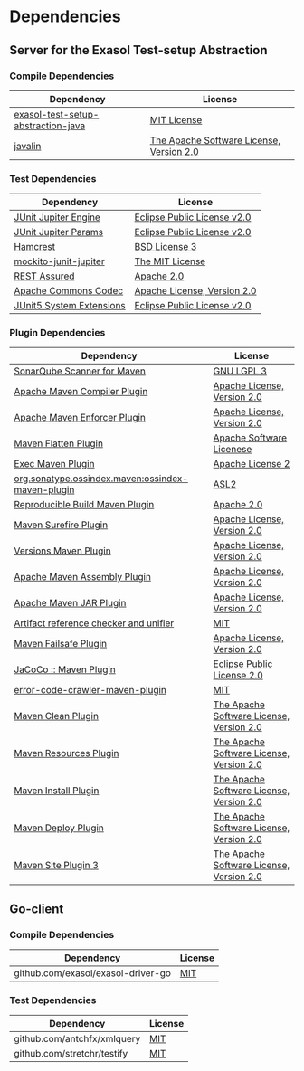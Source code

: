 <!-- @formatter:off -->
# Dependencies

## Server for the Exasol Test-setup Abstraction

### Compile Dependencies

| Dependency                              | License                                       |
| --------------------------------------- | --------------------------------------------- |
| [exasol-test-setup-abstraction-java][0] | [MIT License][1]                              |
| [javalin][2]                            | [The Apache Software License, Version 2.0][3] |

### Test Dependencies

| Dependency                     | License                           |
| ------------------------------ | --------------------------------- |
| [JUnit Jupiter Engine][4]      | [Eclipse Public License v2.0][5]  |
| [JUnit Jupiter Params][4]      | [Eclipse Public License v2.0][5]  |
| [Hamcrest][8]                  | [BSD License 3][9]                |
| [mockito-junit-jupiter][10]    | [The MIT License][11]             |
| [REST Assured][12]             | [Apache 2.0][13]                  |
| [Apache Commons Codec][14]     | [Apache License, Version 2.0][15] |
| [JUnit5 System Extensions][16] | [Eclipse Public License v2.0][17] |

### Plugin Dependencies

| Dependency                                              | License                                       |
| ------------------------------------------------------- | --------------------------------------------- |
| [SonarQube Scanner for Maven][18]                       | [GNU LGPL 3][19]                              |
| [Apache Maven Compiler Plugin][20]                      | [Apache License, Version 2.0][15]             |
| [Apache Maven Enforcer Plugin][22]                      | [Apache License, Version 2.0][15]             |
| [Maven Flatten Plugin][24]                              | [Apache Software Licenese][3]                 |
| [Exec Maven Plugin][26]                                 | [Apache License 2][3]                         |
| [org.sonatype.ossindex.maven:ossindex-maven-plugin][28] | [ASL2][3]                                     |
| [Reproducible Build Maven Plugin][30]                   | [Apache 2.0][3]                               |
| [Maven Surefire Plugin][32]                             | [Apache License, Version 2.0][15]             |
| [Versions Maven Plugin][34]                             | [Apache License, Version 2.0][15]             |
| [Apache Maven Assembly Plugin][36]                      | [Apache License, Version 2.0][15]             |
| [Apache Maven JAR Plugin][38]                           | [Apache License, Version 2.0][15]             |
| [Artifact reference checker and unifier][40]            | [MIT][41]                                     |
| [Maven Failsafe Plugin][42]                             | [Apache License, Version 2.0][15]             |
| [JaCoCo :: Maven Plugin][44]                            | [Eclipse Public License 2.0][45]              |
| [error-code-crawler-maven-plugin][46]                   | [MIT][41]                                     |
| [Maven Clean Plugin][48]                                | [The Apache Software License, Version 2.0][3] |
| [Maven Resources Plugin][50]                            | [The Apache Software License, Version 2.0][3] |
| [Maven Install Plugin][52]                              | [The Apache Software License, Version 2.0][3] |
| [Maven Deploy Plugin][54]                               | [The Apache Software License, Version 2.0][3] |
| [Maven Site Plugin 3][56]                               | [The Apache Software License, Version 2.0][3] |

## Go-client

### Compile Dependencies

| Dependency                         | License   |
| ---------------------------------- | --------- |
| github.com/exasol/exasol-driver-go | [MIT][58] |

### Test Dependencies

| Dependency                  | License   |
| --------------------------- | --------- |
| github.com/antchfx/xmlquery | [MIT][59] |
| github.com/stretchr/testify | [MIT][60] |

[17]: http://www.eclipse.org/legal/epl-v20.html
[3]: http://www.apache.org/licenses/LICENSE-2.0.txt
[32]: https://maven.apache.org/surefire/maven-surefire-plugin/
[13]: http://www.apache.org/licenses/LICENSE-2.0.html
[48]: http://maven.apache.org/plugins/maven-clean-plugin/
[10]: https://github.com/mockito/mockito
[41]: https://opensource.org/licenses/MIT
[42]: https://maven.apache.org/surefire/maven-failsafe-plugin/
[24]: https://www.mojohaus.org/flatten-maven-plugin/
[26]: http://www.mojohaus.org/exec-maven-plugin
[14]: https://commons.apache.org/proper/commons-codec/
[34]: http://www.mojohaus.org/versions-maven-plugin/
[9]: http://opensource.org/licenses/BSD-3-Clause
[20]: https://maven.apache.org/plugins/maven-compiler-plugin/
[60]: https://github.com/stretchr/testify/blob/v1.8.0/LICENSE
[0]: https://github.com/exasol/exasol-test-setup-abstraction-java/
[45]: https://www.eclipse.org/legal/epl-2.0/
[19]: http://www.gnu.org/licenses/lgpl.txt
[44]: https://www.jacoco.org/jacoco/trunk/doc/maven.html
[12]: http://code.google.com/p/rest-assured
[11]: https://github.com/mockito/mockito/blob/main/LICENSE
[30]: http://zlika.github.io/reproducible-build-maven-plugin
[1]: https://github.com/exasol/exasol-test-setup-abstraction-java/blob/main/LICENSE
[58]: https://github.com/exasol/exasol-driver-go/blob/v0.4.3/LICENSE
[15]: https://www.apache.org/licenses/LICENSE-2.0.txt
[18]: http://sonarsource.github.io/sonar-scanner-maven/
[22]: https://maven.apache.org/enforcer/maven-enforcer-plugin/
[5]: https://www.eclipse.org/legal/epl-v20.html
[52]: http://maven.apache.org/plugins/maven-install-plugin/
[59]: https://github.com/antchfx/xmlquery/blob/v1.3.11/LICENSE
[4]: https://junit.org/junit5/
[28]: https://sonatype.github.io/ossindex-maven/maven-plugin/
[16]: https://github.com/itsallcode/junit5-system-extensions
[2]: https://javalin.io/
[8]: http://hamcrest.org/JavaHamcrest/
[54]: http://maven.apache.org/plugins/maven-deploy-plugin/
[56]: http://maven.apache.org/plugins/maven-site-plugin/
[50]: http://maven.apache.org/plugins/maven-resources-plugin/
[40]: https://github.com/exasol/artifact-reference-checker-maven-plugin
[46]: https://github.com/exasol/error-code-crawler-maven-plugin
[38]: https://maven.apache.org/plugins/maven-jar-plugin/
[36]: https://maven.apache.org/plugins/maven-assembly-plugin/
